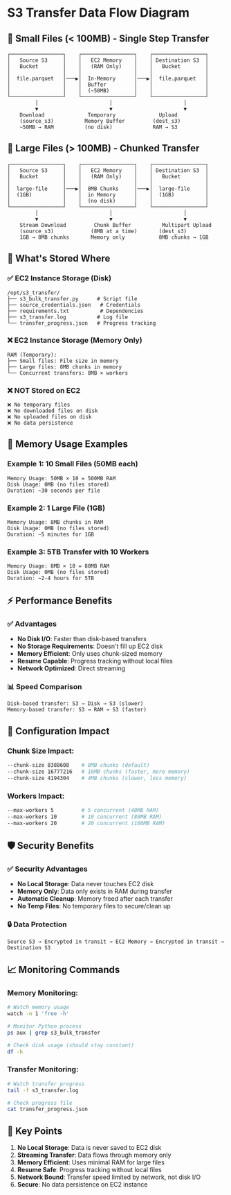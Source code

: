 # S3 Transfer Data Flow Diagram

## 🔄 **Small Files (< 100MB) - Single Step Transfer**

```
┌─────────────────┐    ┌─────────────────┐    ┌─────────────────┐
│   Source S3     │    │   EC2 Memory    │    │ Destination S3  │
│   Bucket        │    │   (RAM Only)    │    │   Bucket        │
│                 │    │                 │    │                 │
│  file.parquet   │───▶│  In-Memory      │───▶│  file.parquet   │
│                 │    │  Buffer         │    │                 │
│                 │    │  (~50MB)        │    │                 │
└─────────────────┘    └─────────────────┘    └─────────────────┘
         │                       │                       │
         ▼                       ▼                       ▼
    Download              Temporary              Upload
    (source_s3)          Memory Buffer         (dest_s3)
    ~50MB → RAM          (no disk)             RAM → S3
```

## 🔄 **Large Files (> 100MB) - Chunked Transfer**

```
┌─────────────────┐    ┌─────────────────┐    ┌─────────────────┐
│   Source S3     │    │   EC2 Memory    │    │ Destination S3  │
│   Bucket        │    │   (RAM Only)    │    │   Bucket        │
│                 │    │                 │    │                 │
│  large-file     │───▶│  8MB Chunks     │───▶│  large-file     │
│  (1GB)          │    │  in Memory      │    │  (1GB)          │
│                 │    │  (no disk)      │    │                 │
└─────────────────┘    └─────────────────┘    └─────────────────┘
         │                       │                       │
         ▼                       ▼                       ▼
    Stream Download         Chunk Buffer          Multipart Upload
    (source_s3)            (8MB at a time)       (dest_s3)
    1GB → 8MB chunks       Memory only           8MB chunks → 1GB
```

## 📍 **What's Stored Where**

### ✅ **EC2 Instance Storage (Disk)**
```
/opt/s3_transfer/
├── s3_bulk_transfer.py      # Script file
├── source_credentials.json   # Credentials
├── requirements.txt          # Dependencies
├── s3_transfer.log          # Log file
└── transfer_progress.json   # Progress tracking
```

### ❌ **EC2 Instance Storage (Memory Only)**
```
RAM (Temporary):
├── Small files: File size in memory
├── Large files: 8MB chunks in memory
└── Concurrent transfers: 8MB × workers
```

### ❌ **NOT Stored on EC2**
```
❌ No temporary files
❌ No downloaded files on disk
❌ No uploaded files on disk
❌ No data persistence
```

## 🧠 **Memory Usage Examples**

### Example 1: 10 Small Files (50MB each)
```
Memory Usage: 50MB × 10 = 500MB RAM
Disk Usage: 0MB (no files stored)
Duration: ~30 seconds per file
```

### Example 2: 1 Large File (1GB)
```
Memory Usage: 8MB chunks in RAM
Disk Usage: 0MB (no files stored)
Duration: ~5 minutes for 1GB
```

### Example 3: 5TB Transfer with 10 Workers
```
Memory Usage: 8MB × 10 = 80MB RAM
Disk Usage: 0MB (no files stored)
Duration: ~2-4 hours for 5TB
```

## ⚡ **Performance Benefits**

### ✅ **Advantages**
- **No Disk I/O**: Faster than disk-based transfers
- **No Storage Requirements**: Doesn't fill up EC2 disk
- **Memory Efficient**: Only uses chunk-sized memory
- **Resume Capable**: Progress tracking without local files
- **Network Optimized**: Direct streaming

### 📊 **Speed Comparison**
```
Disk-based transfer: S3 → Disk → S3 (slower)
Memory-based transfer: S3 → RAM → S3 (faster)
```

## 🔧 **Configuration Impact**

### Chunk Size Impact:
```bash
--chunk-size 8388608    # 8MB chunks (default)
--chunk-size 16777216   # 16MB chunks (faster, more memory)
--chunk-size 4194304    # 4MB chunks (slower, less memory)
```

### Workers Impact:
```bash
--max-workers 5         # 5 concurrent (40MB RAM)
--max-workers 10        # 10 concurrent (80MB RAM)
--max-workers 20        # 20 concurrent (160MB RAM)
```

## 🛡️ **Security Benefits**

### ✅ **Security Advantages**
- **No Local Storage**: Data never touches EC2 disk
- **Memory Only**: Data only exists in RAM during transfer
- **Automatic Cleanup**: Memory freed after each transfer
- **No Temp Files**: No temporary files to secure/clean up

### 🔒 **Data Protection**
```
Source S3 → Encrypted in transit → EC2 Memory → Encrypted in transit → Destination S3
```

## 📈 **Monitoring Commands**

### Memory Monitoring:
```bash
# Watch memory usage
watch -n 1 'free -h'

# Monitor Python process
ps aux | grep s3_bulk_transfer

# Check disk usage (should stay constant)
df -h
```

### Transfer Monitoring:
```bash
# Watch transfer progress
tail -f s3_transfer.log

# Check progress file
cat transfer_progress.json
```

## 🚨 **Key Points**

1. **No Local Storage**: Data is never saved to EC2 disk
2. **Streaming Transfer**: Data flows through memory only
3. **Memory Efficient**: Uses minimal RAM for large files
4. **Resume Safe**: Progress tracking without local files
5. **Network Bound**: Transfer speed limited by network, not disk I/O
6. **Secure**: No data persistence on EC2 instance 